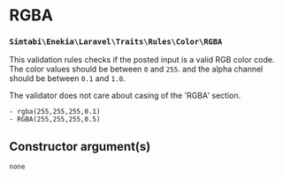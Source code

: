 # RGBA
### `Simtabi\Enekia\Laravel\Traits\Rules\Color\RGBA`

This validation rules checks if the posted input is a valid RGB color code. The color values should be between `0` and `255`.
and the alpha channel should be between `0.1` and `1.0`.

The validator does not care about casing of the 'RGBA' section.

```
- rgba(255,255,255,0.1)
- RGBA(255,255,255,0.5)
```

## Constructor argument(s)

```php
none
```